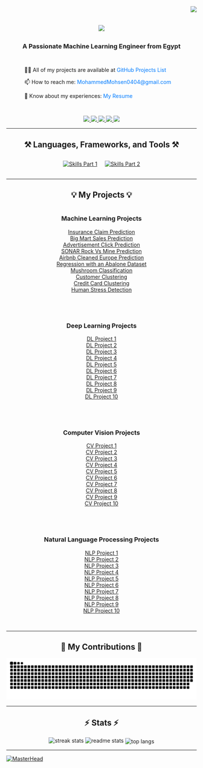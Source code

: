 <img align="right" src="https://visitor-badge.laobi.icu/badge?page_id=MohammedMohsen0404.mohammedmohsen0404" />

<h1 align="center">
    <img src="https://readme-typing-svg.herokuapp.com/?font=Righteous&size=35&center=true&vCenter=true&width=500&height=70&duration=4000&lines=Hi+There!+👋;+I'm+Mohammed+Mohsen!;" />
</h1>

<h3 align="center" style="margin-bottom: 30px;">A Passionate Machine Learning Engineer from Egypt</h3>

<div align="center" style="margin-bottom: 30px;">
  <div style="display: flex; align-items: center; justify-content: center;">
    <div style="text-align: left; margin-right: 20px;">
      <p>👨‍💻 All of my projects are available at <a href="https://github.com/MohammedMohsen0404/Projects_List" target="_blank" style="text-decoration: none; color: #007bff;">GitHub Projects List</a></p>
      <p>📫 How to reach me: <a href="mailto:MohammedMohsen0404@gmail.com" style="text-decoration: none; color: #007bff;">MohammedMohsen0404@gmail.com</a></p>
      <p>📄 Know about my experiences: <a href="https://drive.google.com/file/d/1Aoa8UPHOu23bqFmZ8Img3dpVN2EVuf5T/view?usp=drive_link" target="_blank" style="text-decoration: none; color: #007bff;">My Resume</a></p>
    </div>
    <!-- Removed Coding Image -->
  </div>
</div>

<div align="center"> 
  <a href="https://www.linkedin.com/in/mohammed-mohsen-323994276/" target="_blank">
    <img src="https://img.shields.io/badge/LinkedIn-0077B5?style=for-the-badge&logo=linkedin&logoColor=white" />
  </a>
  <a href="https://www.kaggle.com/mohammedmohsen0404" target="_blank">
    <img src="https://img.shields.io/badge/Kaggle-20BEFF?style=for-the-badge&logo=kaggle&logoColor=white" />
  </a>
  <a href="https://www.freelancer.com/u/mohammedmohsen04" target="_blank">
    <img src="https://img.shields.io/badge/Freelancer-0078FF?style=for-the-badge&logo=freelancer&logoColor=white" />
  </a>
  <a href="https://www.upwork.com/freelancers/~01e18965bd893d67e3?mp_source=share" target="_blank">
    <img src="https://img.shields.io/badge/Upwork-6FDA44?style=for-the-badge&logo=upwork&logoColor=white" />
  </a>
  <a href="https://www.notion.so/Preprocessing-Pipeline-e317b357e94b4d9480f977f1a782dd32" target="_blank">
    <img src="https://img.shields.io/badge/Notion-000000?style=for-the-badge&logo=notion&logoColor=white" />
  </a>
</div>
<hr/>

<h2 align="center">⚒️ Languages, Frameworks, and Tools ⚒️</h2>

<div align="center" style="margin-top: 30px;">
  <div style="display: flex; flex-wrap: wrap; justify-content: center; gap: 20px;">
    <a href="https://go-skill-icons.vercel.app/">
      <img src="https://go-skill-icons.vercel.app/api/icons?i=numpy,pandas,matplotlib,seaborn,scipy,scikitlearn" alt="Skills Part 1" style="max-width: 150px;" />
    </a>
    <a href="https://go-skill-icons.vercel.app/">
      <img src="https://go-skill-icons.vercel.app/api/icons?i=tensorflow,pytorch,python,huggingface,kaggle,git,github" alt="Skills Part 2" style="max-width: 150px;" />
    </a>
  </div>
</div>

<br/>
<hr/>

<h2 align="center">💡 My Projects 💡</h2>

<!-- Container for all sections -->
<div style="display: flex; flex-direction: column; align-items: center;">

  <!-- Machine Learning Projects -->
  <div style="text-align: center; margin-bottom: 40px;">
    <h3>Machine Learning Projects</h3>
    <ul style="list-style-type: none; padding: 0;">
      <li><a href="https://github.com/MohammedMohsen0404/Projects_List/tree/main/Proj01_Insurance_Claim_Prediction" target="_blank">Insurance Claim Prediction</a></li>
      <li><a href="https://github.com/MohammedMohsen0404/Projects_List/tree/main/Proj02_Big_Mart_Sales_Prediction" target="_blank">Big Mart Sales Prediction</a></li>
      <li><a href="https://github.com/MohammedMohsen0404/Projects_List/tree/main/Proj04_Advertisement" target="_blank">Advertisement Click Prediction</a></li>
      <li><a href="https://github.com/MohammedMohsen0404/Projects_List/tree/main/Proj06_SONAR_Rock_Vs_Mine_Prediction" target="_blank">SONAR Rock Vs Mine Prediction</a></li>
      <li><a href="https://github.com/MohammedMohsen0404/Projects_List/tree/main/Proj07_Airbnb_Prediction" target="_blank">Airbnb Cleaned Europe Prediction</a></li>
      <li><a href="https://github.com/MohammedMohsen0404/Projects_List/tree/main/Proj08_Abalone_Dataset" target="_blank">Regression with an Abalone Dataset</a></li>
      <li><a href="https://github.com/MohammedMohsen0404/Projects_List/tree/main/Proj09_Mushroom_Classification" target="_blank">Mushroom Classification</a></li>
      <li><a href="https://github.com/MohammedMohsen0404/Projects_List/tree/main/Proj10_Customer_Clustering" target="_blank">Customer Clustering</a></li>
      <li><a href="https://github.com/MohammedMohsen0404/Projects_List/tree/main/Proj11_Credit_Card_Clustering" target="_blank">Credit Card Clustering</a></li>
      <li><a href="https://github.com/MohammedMohsen0404/Projects_List/tree/main/Proj12_Human_Stress_Detection" target="_blank">Human Stress Detection</a></li>
    </ul>
  </div>

  <!-- Deep Learning Projects -->
  <div style="text-align: center; margin-bottom: 40px;">
    <h3>Deep Learning Projects</h3>
    <ul style="list-style-type: none; padding: 0;">
      <li><a href="https://github.com/MohammedMohsen0404/DL-Project1" target="_blank">DL Project 1</a></li>
      <li><a href="https://github.com/MohammedMohsen0404/DL-Project2" target="_blank">DL Project 2</a></li>
      <li><a href="https://github.com/MohammedMohsen0404/DL-Project3" target="_blank">DL Project 3</a></li>
      <li><a href="https://github.com/MohammedMohsen0404/DL-Project4" target="_blank">DL Project 4</a></li>
      <li><a href="https://github.com/MohammedMohsen0404/DL-Project5" target="_blank">DL Project 5</a></li>
      <li><a href="https://github.com/MohammedMohsen0404/DL-Project6" target="_blank">DL Project 6</a></li>
      <li><a href="https://github.com/MohammedMohsen0404/DL-Project7" target="_blank">DL Project 7</a></li>
      <li><a href="https://github.com/MohammedMohsen0404/DL-Project8" target="_blank">DL Project 8</a></li>
      <li><a href="https://github.com/MohammedMohsen0404/DL-Project9" target="_blank">DL Project 9</a></li>
      <li><a href="https://github.com/MohammedMohsen0404/DL-Project10" target="_blank">DL Project 10</a></li>
    </ul>
  </div>

  <!-- Computer Vision Projects -->
  <div style="text-align: center; margin-bottom: 40px;">
    <h3>Computer Vision Projects</h3>
    <ul style="list-style-type: none; padding: 0;">
      <li><a href="https://github.com/MohammedMohsen0404/CV-Project1" target="_blank">CV Project 1</a></li>
      <li><a href="https://github.com/MohammedMohsen0404/CV-Project2" target="_blank">CV Project 2</a></li>
      <li><a href="https://github.com/MohammedMohsen0404/CV-Project3" target="_blank">CV Project 3</a></li>
      <li><a href="https://github.com/MohammedMohsen0404/CV-Project4" target="_blank">CV Project 4</a></li>
      <li><a href="https://github.com/MohammedMohsen0404/CV-Project5" target="_blank">CV Project 5</a></li>
      <li><a href="https://github.com/MohammedMohsen0404/CV-Project6" target="_blank">CV Project 6</a></li>
      <li><a href="https://github.com/MohammedMohsen0404/CV-Project7" target="_blank">CV Project 7</a></li>
      <li><a href="https://github.com/MohammedMohsen0404/CV-Project8" target="_blank">CV Project 8</a></li>
      <li><a href="https://github.com/MohammedMohsen0404/CV-Project9" target="_blank">CV Project 9</a></li>
      <li><a href="https://github.com/MohammedMohsen0404/CV-Project10" target="_blank">CV Project 10</a></li>
    </ul>
  </div>

  <!-- Natural Language Processing Projects -->
  <div style="text-align: center;">
    <h3>Natural Language Processing Projects</h3>
    <ul style="list-style-type: none; padding: 0;">
      <li><a href="https://github.com/MohammedMohsen0404/NLP-Project1" target="_blank">NLP Project 1</a></li>
      <li><a href="https://github.com/MohammedMohsen0404/NLP-Project2" target="_blank">NLP Project 2</a></li>
      <li><a href="https://github.com/MohammedMohsen0404/NLP-Project3" target="_blank">NLP Project 3</a></li>
      <li><a href="https://github.com/MohammedMohsen0404/NLP-Project4" target="_blank">NLP Project 4</a></li>
      <li><a href="https://github.com/MohammedMohsen0404/NLP-Project5" target="_blank">NLP Project 5</a></li>
      <li><a href="https://github.com/MohammedMohsen0404/NLP-Project6" target="_blank">NLP Project 6</a></li>
      <li><a href="https://github.com/MohammedMohsen0404/NLP-Project7" target="_blank">NLP Project 7</a></li>
      <li><a href="https://github.com/MohammedMohsen0404/NLP-Project8" target="_blank">NLP Project 8</a></li>
      <li><a href="https://github.com/MohammedMohsen0404/NLP-Project9" target="_blank">NLP Project 9</a></li>
      <li><a href="https://github.com/MohammedMohsen0404/NLP-Project10" target="_blank">NLP Project 10</a></li>
    </ul>
  </div>
</div>

<br/>
<hr/>

<h2 align="center">🐍 My Contributions 🐍</h2>
<div align="center">
  <img alt="snake eating my contributions" src="https://raw.githubusercontent.com/MohammedMohsen0404/MohammedMohsen0404/output/github-contribution-grid-snake.svg" />
</div>
<hr/>

<h2 align="center">⚡ Stats ⚡</h2>
<div align="center">
  <img width=390 src="https://github-readme-streak-stats.herokuapp.com/?user=MohammedMohsen0404&count_private=true&theme=default&border_radius=10" alt="streak stats"/>
  <img width=390 src="https://github-readme-stats.vercel.app/api?username=MohammedMohsen0404&count_private=true&show_icons=true&theme=default&border_radius=10" alt="readme stats" />
  <img width=325 align="center" src="https://github-readme-stats.vercel.app/api/top-langs/?username=MohammedMohsen0404&hide=HTML&langs_count=8&layout=compact&theme=default&border_radius=10" alt="top langs" />
</div>
<hr/>

[![MasterHead](https://drive.google.com/uc?export=view&id=1KESppGG2yC30oyqrv80iHqvVBsFiGYQ4)](https://rishavchanda.io)
